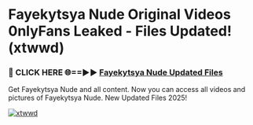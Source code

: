 # Fayekytsya Nude Original Videos 0nlyFans Leaked - Files Updated! (xtwwd)

<h3>🔴 CLICK HERE 🌐==►► <a href="https://tinyurl.com/yrmya6cz" rel="nofollow">Fayekytsya Nude Updated Files</a></h3>

Get Fayekytsya Nude and all content. Now you can access all videos and pictures of Fayekytsya Nude. New Updated Files 2025!

[![xtwwd](https://i.imgur.com/FMdXYCs.gif)](https://tinyurl.com/yrmya6cz)
